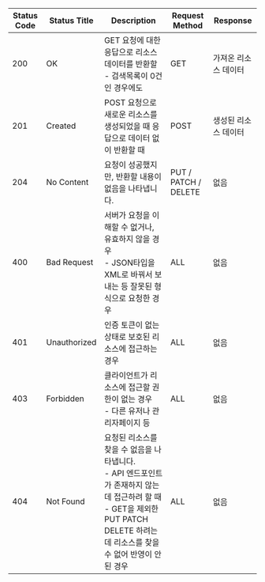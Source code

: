 | Status Code | Status Title | Description | Request Method | Response |
|-------|-------|-------|-------|-------|
| 200 | OK |  GET 요청에 대한 응답으로 리소스 데이터를 반환할 <br /> - 검색목록이 0건인 경우에도 | GET | 가져온 리소스 데이터 |
| 201 | Created | POST 요청으로 새로운 리소스를 생성되었을 때 응답으로 데이터 없이 반환할 때 | POST | 생성된 리소스 데이터 | 
| 204 | No Content | 요청이 성공했지만, 반환할 내용이 없음을 나타냅니다. | PUT / PATCH / DELETE | 없음 |
| 400 | Bad Request | 서버가 요청을 이해할 수 없거나, 유효하지 않을 경우 <br /> - JSON타입을 XML로 바꿔서 보내는 등 잘못된 형식으로 요청한 경우 | ALL | 없음 |
| 401 | Unauthorized | 인증 토큰이 없는 상태로 보호된 리소스에 접근하는 경우 | ALL | 없음 |
| 403 | Forbidden | 클라이언트가 리소스에 접근할 권한이 없는 경우 <br /> - 다른 유저나 관리자페이지 등| ALL | 없음 | 
| 404 | Not Found | 요청된 리소스를 찾을 수 없음을 나타냅니다. <br /> - API 엔드포인트가 존재하지 않는데 접근하려 할 때  <br /> - GET을 제외한 PUT PATCH DELETE 하려는데 리소스를 찾을 수 없어 반영이 안된 경우 | ALL | 없음 |
